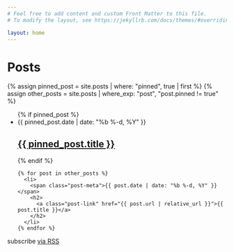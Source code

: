 ```yaml
---
# Feel free to add content and custom Front Matter to this file.
# To modify the layout, see https://jekyllrb.com/docs/themes/#overriding-theme-defaults

layout: home
---
```

<!-- Pinned post feature -->

<div class="home">

  <h1 class="page-heading">Posts</h1>

  {% assign pinned_post = site.posts | where: "pinned", true | first %}
  {% assign other_posts = site.posts | where_exp: "post", "post.pinned != true" %}

  <ul class="post-list">
    {% if pinned_post %}
      <li>
        <span class="post-meta">{{ pinned_post.date | date: "%b %-d, %Y" }}</span>
        <h2>
          <a class="post-link" href="{{ pinned_post.url | relative_url }}">{{ pinned_post.title }}</a>
        </h2>
      </li>
    {% endif %}

    {% for post in other_posts %}
      <li>
        <span class="post-meta">{{ post.date | date: "%b %-d, %Y" }}</span>
        <h2>
          <a class="post-link" href="{{ post.url | relative_url }}">{{ post.title }}</a>
        </h2>
      </li>
    {% endfor %}
  </ul>

  <p class="rss-subscribe">subscribe <a href="{{ "/feed.xml" | relative_url }}">via RSS</a></p>
</div>

<!-- Pinned post end -->
